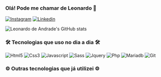 ### Olá! Pode me chamar de Leonardo 👋

[![Instagram](https://img.shields.io/badge/Instagram-E4405F?style=for-the-badge&logo=instagram&logoColor=white)](https://www.instagram.com/leo.andrade_._/)
[![Linkedin](	https://img.shields.io/badge/LinkedIn-0077B5?style=for-the-badge&logo=linkedin&logoColor=white)](https://www.linkedin.com/in/leonardo-de-andrade-068277214/)

![Leonardo de Andrade's GitHub stats](https://github-readme-stats.vercel.app/api?username=andrade-leonardo&show_icons=true&theme=radical)

### 🛠 Tecnologias que uso no dia a dia 🛠
<div style="display: inline-block">
    <img alt="Html5" src="https://img.shields.io/badge/HTML5-E34F26?style=for-the-badge&logo=html5&logoColor=white"/>
    <img alt="Css3" src="https://img.shields.io/badge/CSS3-1572B6?style=for-the-badge&logo=css3&logoColor=white"/>
    <img alt="Javascript" src="https://img.shields.io/badge/JavaScript-F7DF1E?style=for-the-badge&logo=javascript&logoColor=black"/>
    <img alt="Sass" src="https://img.shields.io/badge/Sass-CC6699?style=for-the-badge&logo=sass&logoColor=white" />
    <img alt="Jquery" src="https://img.shields.io/badge/jQuery-0769AD?style=for-the-badge&logo=jquery&logoColor=white"/>
    <img alt="Php" src="https://img.shields.io/badge/PHP-777BB4?style=for-the-badge&logo=php&logoColor=white"/>
    <img alt="Mariadb" src="https://img.shields.io/badge/MariaDB-003545?style=for-the-badge&logo=mariadb&logoColor=white"/>
    <img alt="Git" src="https://img.shields.io/badge/GIT-E44C30?style=for-the-badge&logo=git&logoColor=white"/>
</div>

### ⚙️ Outras tecnologias que já utilizei ⚙️
<div style="display: inline-block">
    <img alt="" src="https://img.shields.io/badge/Java-ED8B00?style=for-the-badge&logo=java&logoColor=white" />
    <img alt="" src="https://img.shields.io/badge/React-20232A?style=for-the-badge&logo=react&logoColor=61DAFB" />
    <img alt="" src="https://img.shields.io/badge/Laravel-FF2D20?style=for-the-badge&logo=laravel&logoColor=white" />
    <img alt="" src="https://img.shields.io/badge/Spring-6DB33F?style=for-the-badge&logo=spring&logoColor=white" />
    <img alt="" src="https://img.shields.io/badge/Hibernate-59666C?style=for-the-badge&logo=Hibernate&logoColor=white" />
    <img alt="" src="" />
    <img alt="" src="" />
    <img alt="" src="" />
</div>
